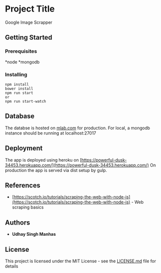# Project Title

Google Image Scrapper

## Getting Started

### Prerequisites

*node
*mongodb

### Installing

```
npm install
bower install
npm run start
or
npm run start-watch
```

## Database

The databse is hosted on [mlab.com](https://mlab.com) for production.
For local, a mongodb instance should be running at localhost:27017

## Deployment

The app is deployed using heroku on [https://powerful-dusk-34453.herokuapp.com/](https://powerful-dusk-34453.herokuapp.com/)
On production the app is served via dist setup by gulp.

## References

* [https://scotch.io/tutorials/scraping-the-web-with-node-js](https://scotch.io/tutorials/scraping-the-web-with-node-js) - Web scraping basics

## Authors

* **Udhay Singh Manhas** 

## License

This project is licensed under the MIT License - see the [LICENSE.md](LICENSE.md) file for details

